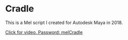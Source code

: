 # Cradle

This is a Mel script I created for Autodesk Maya in 2018.

[Click for video. Password: melCradle](https://vimeo.com/894467517?share=copy)
